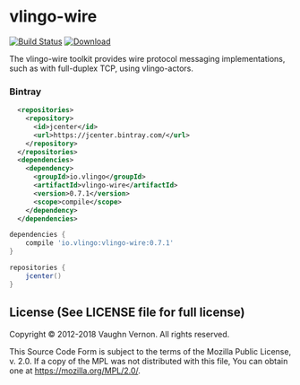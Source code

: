 # vlingo-wire

[![Build Status](https://travis-ci.org/vlingo/vlingo-wire.svg?branch=master)](https://travis-ci.org/vlingo/vlingo-wire) [ ![Download](https://api.bintray.com/packages/vlingo/vlingo-platform-java/vlingo-wire/images/download.svg) ](https://bintray.com/vlingo/vlingo-platform-java/vlingo-wire/_latestVersion)

The vlingo-wire toolkit provides wire protocol messaging implementations, such as with full-duplex TCP, using vlingo-actors.

### Bintray

```xml
  <repositories>
    <repository>
      <id>jcenter</id>
      <url>https://jcenter.bintray.com/</url>
    </repository>
  </repositories>
  <dependencies>
    <dependency>
      <groupId>io.vlingo</groupId>
      <artifactId>vlingo-wire</artifactId>
      <version>0.7.1</version>
      <scope>compile</scope>
    </dependency>
  </dependencies>
```

```gradle
dependencies {
    compile 'io.vlingo:vlingo-wire:0.7.1'
}

repositories {
    jcenter()
}
```

License (See LICENSE file for full license)
-------------------------------------------
Copyright © 2012-2018 Vaughn Vernon. All rights reserved.

This Source Code Form is subject to the terms of the
Mozilla Public License, v. 2.0. If a copy of the MPL
was not distributed with this file, You can obtain
one at https://mozilla.org/MPL/2.0/.

